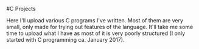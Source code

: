 #C Projects

Here I'll upload various C programs I've written. Most of them are very small, only made for trying out features of the language. It'll take me some time to upload what I have as most of it is very poorly structured (I only started with C programming ca. January 2017).
